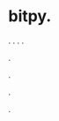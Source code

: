 # bitpy.
.
.
.
.












.






















































.
























.




















.
